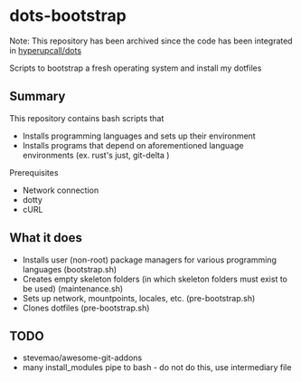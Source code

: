 # dots-bootstrap

Note: This repository has been archived since the code has been integrated in [hyperupcall/dots](https://github.com/hyperupcall/dots)

Scripts to bootstrap a fresh operating system and install my dotfiles

## Summary

This repository contains bash scripts that

- Installs programming languages and sets up their environment
- Installs programs that depend on aforementioned language environments (ex. rust's just, git-delta )

Prerequisites

- Network connection
- dotty
- cURL

## What it does

- Installs user (non-root) package managers for various programming languages (bootstrap.sh)
- Creates empty skeleton folders (in which skeleton folders must exist to be used) (maintenance.sh)
- Sets up network, mountpoints, locales, etc. (pre-bootstrap.sh)
- Clones dotfiles (pre-bootstrap.sh)

## TODO

- stevemao/awesome-git-addons
- many install_modules pipe to bash - do not do this, use intermediary file

